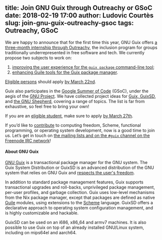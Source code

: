 title: Join GNU Guix through Outreachy or GSoC
date: 2018-02-19 17:00
author: Ludovic Courtès
slug: join-gnu-guix-outreachy-gsoc
tags: Outreachy, GSoC
---

We are happy to announce that for the first time this year, GNU Guix
offers [a three-month internship through
Outreachy](https://www.outreachy.org/2018-may-august/communities/gnu-guix/),
the inclusion program for groups traditionally underrepresented in free
software and tech.  We currently propose two subjects to work on:

  1. [improving the user experience for the `guix package` command-line
     tool](https://www.outreachy.org/communities/cfp/gnu-guix/project/improve-the-user-experience-for-the-guix-package-c/);
  2. [enhancing Guile tools for the Guix package
     manager](https://www.outreachy.org/communities/cfp/gnu-guix/project/enhance-guile-tools-for-the-guix-package-manager/).

[Eligible persons](https://www.outreachy.org/apply/eligibility/) should
apply [by March 22nd](https://www.outreachy.org/communities/cfp/).

Guix also participates in the [Google Summer of
Code](https://summerofcode.withgoogle.com/) (GSoC), under the aegis of
the [GNU
Project](https://www.gnu.org/software/soc-projects/ideas-2018.html).  We
have collected project ideas for [Guix,
GuixSD](https://libreplanet.org/wiki/Group:Guix/GSoC-2018), and [the GNU
Shepherd](https://libreplanet.org/wiki/Group:Guix/GSoC-2018#Project_ideas_for_the_GNU_Shepherd),
covering a range of topics.  The list is far from exhaustive, so feel
free to bring your own!

If you are an [eligible
student](https://developers.google.com/open-source/gsoc/faq#students),
make sure to apply [by March 27th](https://developers.google.com/open-source/gsoc/timeline).

If you’d like to
[contribute](https://www.gnu.org/software/guix/manual/en/html_node/Contributing.html)
to computing freedom, Scheme, functional programming, or operating
system development, now is a good time to join us.  Let’s get in touch
on [the mailing lists and on the `#guix` channel on the Freenode IRC
network](https://www.gnu.org/software/guix/contact/)!


#### About GNU Guix

[GNU Guix](https://www.gnu.org/software/guix) is a transactional package
manager for the GNU system.  The Guix System Distribution or GuixSD is
an advanced distribution of the GNU system that relies on GNU Guix and
[respects the user's
freedom](https://www.gnu.org/distros/free-system-distribution-guidelines.html).

In addition to standard package management features, Guix supports
transactional upgrades and roll-backs, unprivileged package management,
per-user profiles, and garbage collection.  Guix uses low-level
mechanisms from the Nix package manager, except that packages are
defined as native [Guile](https://www.gnu.org/software/guile) modules,
using extensions to the [Scheme](http://schemers.org) language.  GuixSD
offers a declarative approach to operating system configuration
management, and is highly customizable and hackable.

GuixSD can be used on an i686, x86_64 and armv7 machines.  It is also
possible to use Guix on top of an already installed GNU/Linux system,
including on mips64el and aarch64.
